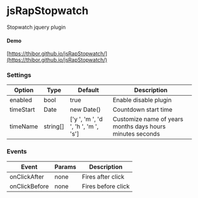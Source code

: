 # jsRapStopwatch
Stopwatch jquery plugin

#### Demo

[https://thibor.github.io/jsRapStopwatch/](https://thibor.github.io/jsRapStopwatch/) 

### Settings

Option | Type | Default | Description
------ | ---- | ------- | -----------
enabled | bool | true | Enable disable plugin
timeStart | Date | new Date() | Countdown start time
timeName | string[] | ['y ', 'm ', 'd ', 'h ', 'm ', 's'] | Customize name of years months days hours minutes seconds

### Events

Event | Params | Description
------ | ---- | -------
onClickAfter | none | Fires after click
onClickBefore | none | Fires before click
